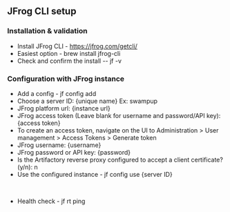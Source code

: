 
## JFrog CLI setup
### Installation & validation
  * Install JFrog CLI - https://jfrog.com/getcli/
  * Easiest option - brew install jfrog-cli 
  * Check and confirm the install -- jf -v


### Configuration with JFrog instance
  * Add a config - jf config add
  * Choose a server ID: {unique name} Ex: swampup
  * JFrog platform url: {instance url}
  * JFrog access token (Leave blank for username and password/API key): {access token}
  * To create an access token, navigate on the UI to Administration > User management > Access Tokens > Generate token
  * JFrog username: {username}
  * JFrog password or API key: {password}
  * Is the Artifactory reverse proxy configured to accept a client certificate? (y/n): n
  * Use the configured instance - jf config use {server ID}

<br/>


* Health check - jf rt ping

